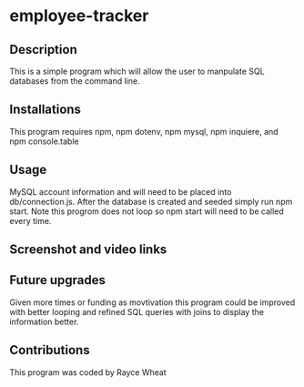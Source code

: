 # employee-tracker

## Description
This is a simple program which will allow the user to manpulate SQL databases from the command line.

## Installations 
This program requires npm, npm dotenv, npm mysql, npm inquiere, and npm console.table

## Usage 
MySQL account information and will need to be placed into db/connection.js. After the database is created and seeded simply run npm start. Note this progrom does not loop so npm start will need to be called every time. 

## Screenshot and video links 

## Future upgrades 
Given more times or funding as movtivation this program could be improved with better looping and refined SQL queries with joins to display the information better.

## Contributions 
This program was coded by Rayce Wheat 